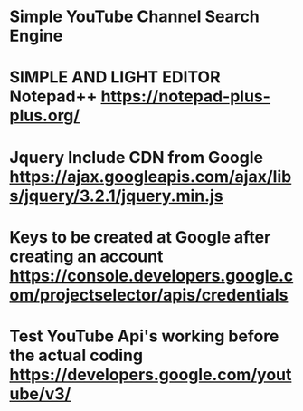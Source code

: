 # Simple YouTube Channel Search Engine 

# SIMPLE AND LIGHT EDITOR Notepad++ https://notepad-plus-plus.org/

# Jquery Include CDN from Google https://ajax.googleapis.com/ajax/libs/jquery/3.2.1/jquery.min.js

# Keys to be created at Google after creating an account https://console.developers.google.com/projectselector/apis/credentials

# Test YouTube Api's working before the actual coding https://developers.google.com/youtube/v3/
